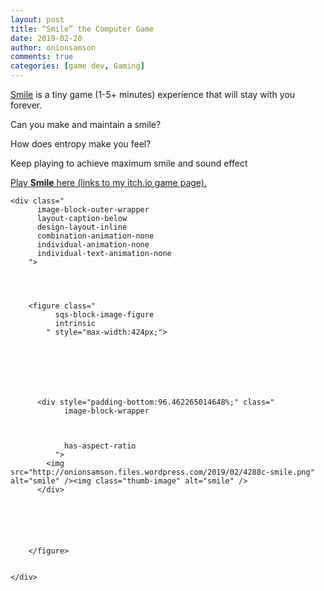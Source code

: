 ```yaml
---
layout: post
title: “Smile” the Computer Game
date: 2019-02-20
author: onionsamson
comments: true
categories: [game dev, Gaming]
---
```

<p><a href="https://onionsamson.itch.io/smile">Smile</a> is a tiny game (1-5+ minutes) experience that will stay with you forever.</p>
<p>Can you make and maintain a smile?</p>
<p>How does entropy make you feel?</p>
<p>Keep playing to achieve maximum smile and sound effect</p>
<p><a href="https://onionsamson.itch.io/smile">Play <strong>Smile</strong> here (links to my itch.io game page).</a></p>









  

    
  
    <div class="
          image-block-outer-wrapper
          layout-caption-below
          design-layout-inline
          combination-animation-none
          individual-animation-none
          individual-text-animation-none
        ">

      

      
        <figure class="
              sqs-block-image-figure
              intrinsic
            " style="max-width:424px;">
          
        
        

        
          
            
          <div style="padding-bottom:96.462265014648%;" class="
                image-block-wrapper
                
          
        
                has-aspect-ratio
              ">
            <img src="http://onionsamson.files.wordpress.com/2019/02/4288c-smile.png" alt="smile" /><img class="thumb-image" alt="smile" />
          </div>
        
          
        

        
      
        </figure>
      

    </div>
